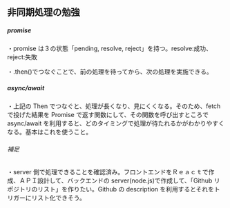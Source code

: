 ## 非同期処理の勉強

##### promise

・promise は３の状態「pending, resolve, reject」を持つ。resolve:成功、reject:失敗

・.then()でつなぐことで、前の処理を待ってから、次の処理を実施できる。

##### async/await

・上記の Then でつなぐと、処理が長くなり、見にくくなる。そのため、fetch で投げた結果を Promise で返す関数にして、その関数を呼び出すところで async/await を利用すると、どのタイミングで処理が待たれるかがわかりやすくなる。基本はこれを使うこと。

###### 補足

・server 側で処理できることを確認済み。フロントエンドをＲｅａｃｔで作成、ＡＰＩ設計して、バックエンドの server(node.js)で作成して、「Github リポジトリのリスト」を作りたい。Github の description を利用するとそれをトリガーにリスト化できそう。
